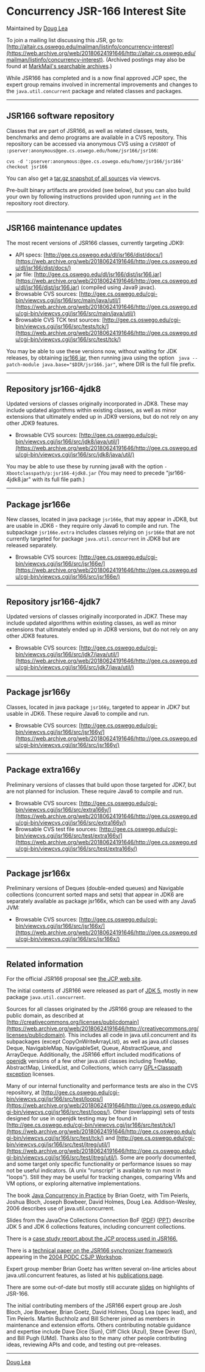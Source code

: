 Concurrency JSR-166 Interest Site
=================================

Maintained by [Doug
Lea](https://web.archive.org/web/20180624191646/http://gee.cs.oswego.edu/dl/)

To join a mailing list discussing this JSR, go to:
[http://altair.cs.oswego.edu/mailman/listinfo/concurrency-interest](https://web.archive.org/web/20180624191646/http://altair.cs.oswego.edu/mailman/listinfo/concurrency-interest).
(Archived postings may also be found at [MarkMail\'s searchable
archives](https://web.archive.org/web/20180624191646/http://concurrency.markmail.org/).)

While JSR166 has completed and is a now final approved JCP spec, the
expert group remains involved in incremental improvements and changes to
the `java.util.concurrent` package and related classes and packages.

------------------------------------------------------------------------

JSR166 software repository
--------------------------

Classes that are part of JSR166, as well as related classes, tests,
benchmarks and demo programs are available in a CVS repository. This
repository can be accessed via anonymous CVS using a `CVSROOT` of
`:pserver:anonymous@gee.cs.oswego.edu/home/jsr166/jsr166`:

    cvs -d ':pserver:anonymous:@gee.cs.oswego.edu/home/jsr166/jsr166' checkout jsr166

You can also get a [tar.gz snapshot of all
sources](https://web.archive.org/web/20180624191646/http://gee.cs.oswego.edu/cgi-bin/viewcvs.cgi/jsr166.tar.gz?view=tar)
via viewcvs.

Pre-built binary artifacts are provided (see below), but you can also
build your own by following instructions provided upon running `ant` in
the repository root directory.

------------------------------------------------------------------------

JSR166 maintenance updates
--------------------------

The most recent versions of JSR166 classes, currently targeting JDK9:

-   API specs:
    [http://gee.cs.oswego.edu/dl/jsr166/dist/docs/](https://web.archive.org/web/20180624191646/http://gee.cs.oswego.edu/dl/jsr166/dist/docs/)
-   jar file:
    [http://gee.cs.oswego.edu/dl/jsr166/dist/jsr166.jar](https://web.archive.org/web/20180624191646/http://gee.cs.oswego.edu/dl/jsr166/dist/jsr166.jar)
    (compiled using Java9 javac).
-   Browsable CVS sources:
    [http://gee.cs.oswego.edu/cgi-bin/viewcvs.cgi/jsr166/src/main/java/util/](https://web.archive.org/web/20180624191646/http://gee.cs.oswego.edu/cgi-bin/viewcvs.cgi/jsr166/src/main/java/util/)
-   Browsable CVS TCK test sources:
    [http://gee.cs.oswego.edu/cgi-bin/viewcvs.cgi/jsr166/src/tests/tck/](https://web.archive.org/web/20180624191646/http://gee.cs.oswego.edu/cgi-bin/viewcvs.cgi/jsr166/src/test/tck/)

You may be able to use these versions now, without waiting for JDK
releases, by obtaining [jsr166
jar](https://web.archive.org/web/20180624191646/http://gee.cs.oswego.edu/dl/concurrent/dist/jsr166.jar),
then running java using the option
` java --patch-module java.base="$DIR/jsr166.jar"`, where DIR is the
full file prefix.

------------------------------------------------------------------------

Repository jsr166-4jdk8
-----------------------

Updated versions of classes originally incorporated in JDK8. These may
include updated algorithms within existing classes, as well as minor
extensions that ultimately ended up in JDK9 versions, but do not rely on
any other JDK9 features.

-   Browsable CVS sources:
    [http://gee.cs.oswego.edu/cgi-bin/viewcvs.cgi/jsr166/src/jdk8/java/util/](https://web.archive.org/web/20180624191646/http://gee.cs.oswego.edu/cgi-bin/viewcvs.cgi/jsr166/src/jdk8/java/util/)

You may be able to use these by running java8 with the option
`-Xbootclasspath/p:jsr166-4jdk8.jar` (You may need to precede
\"jsr166-4jdk8.jar\" with its full file path.)

------------------------------------------------------------------------

Package jsr166e
---------------

New classes, located in java package `jsr166e`, that may appear in JDK8,
but are usable in JDK6 - they require only Java6 to compile and run. The
subpackage `jsr166e.extra` includes classes relying on `jsr166e` that
are not currently targeted for package `java.util.concurrent` in JDK8
but are released separately.

-   Browsable CVS sources:
    [http://gee.cs.oswego.edu/cgi-bin/viewcvs.cgi/jsr166/src/jsr166e/](https://web.archive.org/web/20180624191646/http://gee.cs.oswego.edu/cgi-bin/viewcvs.cgi/jsr166/src/jsr166e/)

------------------------------------------------------------------------

Repository jsr166-4jdk7
-----------------------

Updated versions of classes originally incorporated in JDK7. These may
include updated algorithms within existing classes, as well as minor
extensions that ultimately ended up in JDK8 versions, but do not rely on
any other JDK8 features.

-   Browsable CVS sources:
    [http://gee.cs.oswego.edu/cgi-bin/viewcvs.cgi/jsr166/src/jdk7/java/util/](https://web.archive.org/web/20180624191646/http://gee.cs.oswego.edu/cgi-bin/viewcvs.cgi/jsr166/src/jdk7/java/util/)

------------------------------------------------------------------------

Package jsr166y
---------------

Classes, located in java package `jsr166y`, targeted to appear in JDK7
but usable in JDK6. These require Java6 to compile and run.

-   Browsable CVS sources:
    [http://gee.cs.oswego.edu/cgi-bin/viewcvs.cgi/jsr166/src/jsr166y/](https://web.archive.org/web/20180624191646/http://gee.cs.oswego.edu/cgi-bin/viewcvs.cgi/jsr166/src/jsr166y/)

------------------------------------------------------------------------

Package extra166y
-----------------

Preliminary versions of classes that build upon those targeted for JDK7,
but are not planned for inclusion. These require Java6 to compile and
run.

-   Browsable CVS sources:
    [http://gee.cs.oswego.edu/cgi-bin/viewcvs.cgi/jsr166/src/extra166y/](https://web.archive.org/web/20180624191646/http://gee.cs.oswego.edu/cgi-bin/viewcvs.cgi/jsr166/src/extra166y/)
-   Browsable CVS test file sources:
    [http://gee.cs.oswego.edu/cgi-bin/viewcvs.cgi/jsr166/src/test/extra166y/](https://web.archive.org/web/20180624191646/http://gee.cs.oswego.edu/cgi-bin/viewcvs.cgi/jsr166/src/test/extra166y/)

------------------------------------------------------------------------

Package jsr166x
---------------

Preliminary versions of Deques (double-ended queues) and Navigable
collections (concurrent sorted maps and sets) that appear in JDK6 are
separately available as package jsr166x, which can be used with any
Java5 JVM:

-   Browsable CVS sources:
    [http://gee.cs.oswego.edu/cgi-bin/viewcvs.cgi/jsr166/src/jsr166x/](https://web.archive.org/web/20180624191646/http://gee.cs.oswego.edu/cgi-bin/viewcvs.cgi/jsr166/src/jsr166x/)

------------------------------------------------------------------------

Related information
-------------------

For the official JSR166 proposal see [the JCP web
site](https://web.archive.org/web/20180624191646/http://www.jcp.org/jsr/detail/166.jsp).

The initial contents of JSR166 were released as part of [JDK
5](https://web.archive.org/web/20180624191646/http://www.jcp.org/en/jsr/detail?id=176),
mostly in new package `java.util.concurrent`.

Sources for all classes originated by the JSR166 group are released to
the public domain, as described at
[http://creativecommons.org/licenses/publicdomain](https://web.archive.org/web/20180624191646/http://creativecommons.org/licenses/publicdomain).
This includes all code in java.util.concurrent and its subpackages
(except CopyOnWriteArrayList), as well as java.util classes Deque,
NavigableMap, NavigableSet, Queue, AbstractQueue, and ArrayDeque.
Additionally, the JSR166 effort included modifications of
[openjdk](https://web.archive.org/web/20180624191646/http://openjdk.java.net/)
versions of a few other java.util classes including TreeMap,
AbstractMap, LinkedList, and Collections, which carry [GPL+Classpath
exception](https://web.archive.org/web/20180624191646/http://openjdk.java.net/legal/gplv2+ce.html)
licenses.

Many of our internal functionality and performance tests are also in the
CVS repository, at
[http://gee.cs.oswego.edu/cgi-bin/viewcvs.cgi/jsr166/src/test/loops/](https://web.archive.org/web/20180624191646/http://gee.cs.oswego.edu/cgi-bin/viewcvs.cgi/jsr166/src/test/loops/).
Other (overlapping) sets of tests designed for use in openjdk testing
may be found in
[http://gee.cs.oswego.edu/cgi-bin/viewcvs.cgi/jsr166/src/test/tck/](https://web.archive.org/web/20180624191646/http://gee.cs.oswego.edu/cgi-bin/viewcvs.cgi/jsr166/src/test/tck/)
and
[http://gee.cs.oswego.edu/cgi-bin/viewcvs.cgi/jsr166/src/test/jtreg/util/](https://web.archive.org/web/20180624191646/http://gee.cs.oswego.edu/cgi-bin/viewcvs.cgi/jsr166/src/test/jtreg/util/).
Some are poorly documented, and some target only specific functionality
or performance issues so may not be useful indicators. (A unix
\"runscript\" is available to run most in \"loops\"). Still they may be
useful for tracking changes, comparing VMs and VM options, or exploring
alternative implementations.

The book [Java Concurrency in
Practice](https://web.archive.org/web/20180624191646/http://www.awprofessional.com/title/0321349601)
by Brian Goetz, with Tim Peierls, Joshua Bloch, Joseph Bowbeer, David
Holmes, Doug Lea. Addison-Wesley, 2006 describes use of
java.util.concurrent.

Slides from the JavaOne Collections Connection BoF
([PDF](Collections-BOF-2006.pdf)) ([PPT](Collections-BOF-2006.ppt))
describe JDK 5 and JDK 6 collections features, including concurrent
collections.

There is a [case study report about the JCP process used in
JSR166.](https://web.archive.org/web/20180624191646/http://www.jcp.org/en/resources/guide/166-casestudy)

There is a [technical paper on the JSR166 synchronizer
framework](https://web.archive.org/web/20180624191646/http://gee.cs.oswego.edu/dl/papers/aqs.pdf)
appearing in the [2004 PODC CSJP
Workshop](https://web.archive.org/web/20180624191646/http://www.podc.org/html/podc2004/).

Expert group member Brian Goetz has written several on-line articles
about java.util.concurrent features, as listed at his [publications
page](https://web.archive.org/web/20180624191646/http://www.briangoetz.com/pubs.html).

There are some out-of-date but mostly still accurate
[slides](jsr166-slides.pdf) on highlights of JSR-166.

The initial contributing members of the JSR166 expert group are Josh
Bloch, Joe Bowbeer, Brian Goetz, David Holmes, Doug Lea (spec lead), and
Tim Peierls. Martin Buchholz and Bill Scherer joined as members in
maintenance and extension efforts. Others contributing notable guidance
and expertise include Dave Dice (Sun), Cliff Click (Azul), Steve Dever
(Sun), and Bill Pugh (UMd). Thanks also to the many other people
contributing ideas, reviewing APIs and code, and testing out
pre-releases.

------------------------------------------------------------------------

[Doug
Lea](https://web.archive.org/web/20180624191646/http://gee.cs.oswego.edu/dl/)

